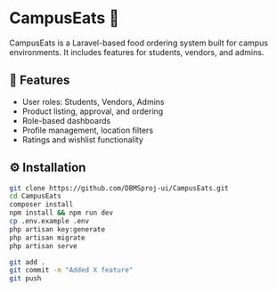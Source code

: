# CampusEats 🍱

CampusEats is a Laravel-based food ordering system built for campus environments. It includes features for students, vendors, and admins.

## 🚀 Features
- User roles: Students, Vendors, Admins
- Product listing, approval, and ordering
- Role-based dashboards
- Profile management, location filters
- Ratings and wishlist functionality

## ⚙️ Installation
```bash
git clone https://github.com/DBMSproj-ui/CampusEats.git
cd CampusEats
composer install
npm install && npm run dev
cp .env.example .env
php artisan key:generate
php artisan migrate
php artisan serve

git add .
git commit -m "Added X feature"
git push
